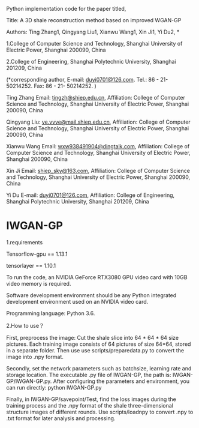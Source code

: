 Python implementation code for the paper titled,

Title: A 3D shale reconstruction method based on improved WGAN-GP

Authors: Ting Zhang1, Qingyang Liu1, Xianwu Wang1, Xin Ji1, Yi Du2, * 

1.College of Computer Science and Technology, Shanghai University of Electric Power, Shanghai 200090, China 

2.College of Engineering, Shanghai Polytechnic University, Shanghai 201209, China

(*corresponding author, E-mail: duyi0701@126.com. Tel.: 86 - 21- 50214252. Fax: 86 - 21- 50214252. )

Ting Zhang Email: tingzh@shiep.edu.cn, Affiliation: College of Computer Science and Technology, Shanghai University of Electric Power, Shanghai 200090, China

Qingyang Liu: ve.vvve@mail.shiep.edu.cn, Affiliation: College of Computer Science and Technology, Shanghai University of Electric Power, Shanghai 200090, China

Xianwu Wang Email: wxw938491904@dingtalk.com, Affiliation: College of Computer Science and Technology, Shanghai University of Electric Power, Shanghai 200090, China

Xin Ji Email: shiep_sky@163.com, Affiliation: College of Computer Science and Technology, Shanghai University of Electric Power, Shanghai 200090, China

Yi Du E-mail: duyi0701@126.com, Affiliation: College of Engineering, Shanghai Polytechnic University, Shanghai 201209, China

# IWGAN-GP


1.requirements

Tensorflow-gpu == 1.13.1

tensorlayer == 1.10.1

To run the code, an NVIDIA GeForce RTX3080 GPU video card with 10GB video memory is required. 

Software development environment should be any Python integrated development environment used on an NVIDIA video card. 

Programming language: Python 3.6. 


2.How to use？


First, preprocess the image: Cut the shale slice into 64 * 64 * 64 size pictures. Each training image consists of 64 pictures of size 64*64, stored in a separate folder. Then use use scripts/preparedata.py to convert the image into .npy format.


Secondly, set the network parameters such as batchsize, learning rate and storage location. The executable .py file of IWGAN-GP, the path is: IWGAN-GP/IWGAN-GP.py. After configuring the parameters and environment, you can run directly: python IWGAN-GP.py


Finally, in IWGAN-GP/savepoint/Test, find the loss images during the training process and the .npy format of the shale three-dimensional structure images of different rounds. Use scripts/loadnpy to convert .npy to .txt format for later analysis and processing.

